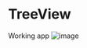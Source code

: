 # TreeView

Working app
![image](https://user-images.githubusercontent.com/64318247/170301764-8f069d63-5e3d-44e4-a8f4-d2b1b5d05094.png)


